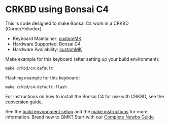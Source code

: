 # CRKBD using Bonsai C4

This is code designed to make Bonsai C4 work in a CRKBD (Corne/Heliodox).

* Keyboard Maintainer: [customMK](https://github.com/customMK)
* Hardware Supported: Bonsai C4
* Hardware Availability: [customMK](https://shop.custommk.com/products/bonsai-c4-microcontroller-board)

Make example for this keyboard (after setting up your build environment):

    make crkbd/c4:default

Flashing example for this keyboard:

    make crkbd/c4:default:flash

For instructions on how to install the Bonsai C4 for use with CRKBD, see the [conversion guide](https://github.com/mwpardue/qmk_firmware/blob/bonsai_c4/keyboards/crkbd/c4/c4conversion.md).

See the [build environment setup](https://docs.qmk.fm/#/getting_started_build_tools) and the [make instructions](https://docs.qmk.fm/#/getting_started_make_guide) for more information. Brand new to QMK? Start with our [Complete Newbs Guide](https://docs.qmk.fm/#/newbs).
